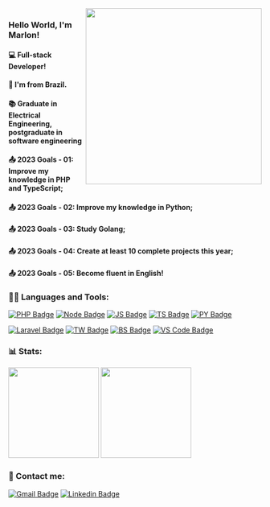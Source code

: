 <img align="right" src="https://user-images.githubusercontent.com/57325727/160325799-fde117e0-e47f-4158-a05c-4a6046c14681.svg" width="350"/>

<!-- Welcome -->
### Hello World, I'm Marlon!
#### 💻 Full-stack Developer!
#### 🏡 I'm from Brazil.
#### 📚 Graduate in Electrical Engineering, postgraduate in software engineering
#### 📤 2023 Goals - 01: Improve my knowledge in PHP and TypeScript; 
#### 📤 2023 Goals - 02: Improve my knowledge in Python; 
#### 📤 2023 Goals - 03: Study Golang; 
#### 📤 2023 Goals - 04: Create at least 10 complete projects this year; 
#### 📤 2023 Goals - 05: Become fluent in English!

<!-- Linguagens e Ferramentas -->

### 👨‍💻 Languages and Tools:

[![PHP Badge](https://img.shields.io/badge/PHP-6633cc?style=for-the-badge&logo=php&logoColor=white)](https://php.net/)
[![Node Badge](https://img.shields.io/badge/Node.js-6633cc?style=for-the-badge&logo=nodedotjs&logoColor=white)](https://nodejs.org/en/)
[![JS Badge](https://img.shields.io/badge/JavaScript-6633cc?style=for-the-badge&logo=javascript&logoColor=white)](https://developer.mozilla.org/pt-BR/docs/Web/JavaScript/)
[![TS Badge](https://img.shields.io/badge/TypeScript-6633cc?style=for-the-badge&logo=typescript&logoColor=white)](https://www.typescriptlang.org/)
[![PY Badge](https://img.shields.io/badge/Python-6633cc?style=for-the-badge&logo=python&logoColor=white)](https://www.python.org/)

[![Laravel Badge](https://img.shields.io/badge/Laravel-6633cc?style=for-the-badge&logo=laravel&logoColor=white)](https://laravel.com/)
[![TW Badge](https://img.shields.io/badge/Bootstrap-6633cc?style=for-the-badge&logo=tailwind-css&logoColor=white)](https://www.typescriptlang.org/)
[![BS Badge](https://img.shields.io/badge/Tailwind-6633cc?style=for-the-badge&logo=bootstrap&logoColor=white)](https://www.bootstrap.com/)
[![VS Code Badge](https://img.shields.io/badge/VS_Code-6633cc?style=for-the-badge&logo=visual%20studio%20code&logoColor=white)](https://code.visualstudio.com)

### 📊 Stats:
<div>
  <img height="180em" src="https://github-readme-stats-erktk6wej-marlon33.vercel.app/api?username=marlon33&show_icons=true&theme=synthwave")/>
  <img height="180em" src="https://github-readme-stats-erktk6wej-marlon33.vercel.app/api/top-langs/?username=marlon33&layout=compact&theme=synthwave")/>
</div>

<!-- Contato -->
### 🤝 Contact me:
[![Gmail Badge](https://img.shields.io/badge/Gmail-6633cc?style=for-the-badge&logo=gmail&logoColor=white)](mailto:eu.marlonbraga@gmail.com)
[![Linkedin Badge](https://img.shields.io/badge/LinkedIn-6633cc?style=for-the-badge&logo=linkedin&logoColor=white)](https://www.linkedin.com/in/bragamarlon/)

<!--
**ThallesLana/ThallesLana** is a ✨ _special_ ✨ repository because its `README.md` (this file) appears on your GitHub profile.

Here are some ideas to get you started:

- 🔭 I’m currently working on ...
- 🌱 I’m currently learning ...
- 👯 I’m looking to collaborate on ...
- 🤔 I’m looking for help with ...
- 💬 Ask me about ...
- 📫 How to reach me: ...
- 😄 Pronouns: ...
- ⚡ Fun fact: ...
-->
